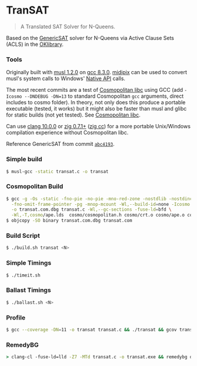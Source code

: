 # TranSAT
> A Translated SAT Solver for N-Queens.

Based on the [GenericSAT](https://github.com/OKullmann/oklibrary/tree/master/Satisfiability/Transformers/Generators/Queens/GenericSAT) solver for N-Queens via Active Clause Sets (ACLS) in the [OKlibrary](https://github.com/OKullmann/oklibrary/).

### Tools

Originally built with [musl 1.2.0](https://musl.libc.org/) on [gcc 8.3.0](https://gcc.gnu.org/). [midipix](https://midipix.org/) can be used to convert musl's system calls to Windows' [Native API](https://en.wikipedia.org/wiki/Native_API) calls.

The most recent commits are a test of [Cosmopolitan libc](https://justine.lol/cosmopolitan/index.html) using GCC (add `-Icosmo --DNDEBUG -DN=13` to standard Cosmopolitan `gcc` arguments, direct includes to cosmo folder).
In theory, not only does this produce a portable executable (tested, it works) but it might also be faster than musl and glibc for static builds (not yet tested). See [Cosmopolitan libc](https://justine.lol/cosmopolitan/index.html).

Can use [clang 10.0.0](https://clang.llvm.org/) or [zig 0.7.1+](https://ziglang.org) ([zig cc](https://andrewkelley.me/post/zig-cc-powerful-drop-in-replacement-gcc-clang.html)) for a more portable Unix/Windows compilation experience without Cosmopolitan libc.

Reference GenericSAT from commit [`abc4193`](https://github.com/OKullmann/oklibrary/commit/abc419334da4e73f44dd1c13cc4d3ae78a534b63).

### Simple build
```bash
$ musl-gcc -static transat.c -o transat
```

### Cosmopolitan Build
```bash
$ gcc -g -Os -static -fno-pie -no-pie -mno-red-zone -nostdlib -nostdinc \
  -fno-omit-frame-pointer -pg -mnop-mcount -Wl,--build-id=none -Icosmo \
  -o transat.com.dbg transat.c -Wl,--gc-sections -fuse-ld=bfd \
  -Wl,-T,cosmo/ape.lds  cosmo/cosmopolitan.h cosmo/crt.o cosmo/ape.o cosmo/cosmopolitan.a --DNDEBUG -DN=13
$ objcopy -SO binary transat.com.dbg transat.com
```

### Build Script
```bash
$ ./build.sh transat <N>
```

### Simple Timings
```bash
$ ./timeit.sh
```

### Ballast Timings
```bash
$ ./ballast.sh <N>
```

### Profile
```bash
$ gcc --coverage -DN=11 -o transat transat.c && ./transat && gcov transat.c -m
```

### RemedyBG
```cmd
> clang-cl -fuse-ld=lld -Z7 -MTd transat.c -o transat.exe && remedybg dbg.rdbg
```

<!-- COPYRIGHT Alex Blandin (c) 2020- -->
<!-- See LICENSE -->
